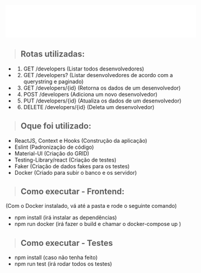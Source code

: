 ![alt text](./public/img/logo.png "PotentialCRUD")

>## Rotas utilizadas:
-  1. GET /developers (Listar todos desenvolvedores)
-  2. GET /developers? (Listar desenvolvedores de acordo com a querystring e paginado)
-  3. GET /developers/{id} (Retorna os dados de um desenvolvedor)
-  4. POST /developers (Adiciona um novo desenvolvedor)
-  5. PUT /developers/{id} (Atualiza os dados de um desenvolvedor)
-  6. DELETE /developers/{id} (Deleta um desenvolvedor)

>## Oque foi utilizado:
-  ReactJS, Context e Hooks (Construção da aplicação)
-  Eslint (Padronização de código)
-  Material-UI (Criação do GRID)
-  Testing-Library/react (Criação de testes)
-  Faker (Criação de dados fakes para os testes)
-  Docker (Criado para subir o banco e os servidor)

>## Como executar - Frontend:
(Com o Docker instalado, vá até a pasta e rode o seguinte comando)
-  npm install (irá instalar as dependências)
-  npm run docker (irá fazer o build e chamar o docker-compose up )

>## Como executar - Testes
- npm install (caso não tenha feito)
- npm run test (irá rodar todos os testes)